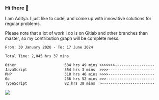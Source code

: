 ### Hi there 👋

I am Aditya. I just like to code, and come up with innovative solutions for regular problems.

Please note that a lot of work I do is on Gitlab and other branches than master, so my contribution graph will be complete mess.

<!--START_SECTION:waka-->

```txt
From: 30 January 2020 - To: 17 June 2024

Total Time: 2,045 hrs 37 mins

Other                      534 hrs 49 mins >>>>>>>------------------   26.14 %
JavaScript                 354 hrs 3 mins  >>>>---------------------   17.31 %
PHP                        318 hrs 46 mins >>>>---------------------   15.58 %
Go                         256 hrs 52 mins >>>----------------------   12.56 %
TypeScript                 82 hrs 38 mins  >------------------------   04.04 %
```

<!--END_SECTION:waka-->

![](https://komarev.com/ghpvc/?username=BrainBuzzer)
